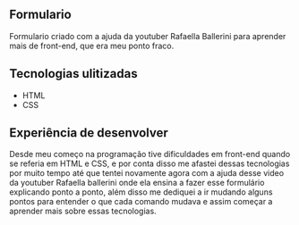 ## Formulario
Formulario criado com a ajuda da youtuber Rafaella Ballerini para aprender mais de front-end, que era meu ponto fraco.
##  Tecnologias ulitizadas
- HTML
- CSS
## Experiência de desenvolver
Desde meu começo na programação tive dificuldades em front-end quando se referia em HTML e CSS, e por conta disso me afastei dessas tecnologias por muito tempo até que tentei novamente agora com a ajuda desse video da youtuber Rafaella ballerini onde ela ensina a fazer esse formulário explicando ponto a ponto, além disso me dediquei a ir mudando alguns pontos para entender o que cada comando mudava e assim começar a aprender mais sobre essas tecnologias.
